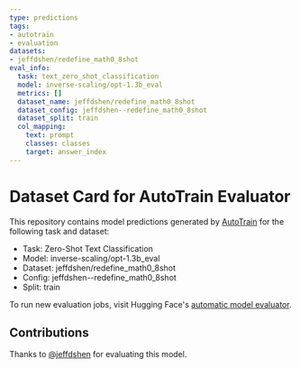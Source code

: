 ```yaml
---
type: predictions
tags:
- autotrain
- evaluation
datasets:
- jeffdshen/redefine_math0_8shot
eval_info:
  task: text_zero_shot_classification
  model: inverse-scaling/opt-1.3b_eval
  metrics: []
  dataset_name: jeffdshen/redefine_math0_8shot
  dataset_config: jeffdshen--redefine_math0_8shot
  dataset_split: train
  col_mapping:
    text: prompt
    classes: classes
    target: answer_index
---
```

# Dataset Card for AutoTrain Evaluator

This repository contains model predictions generated by [AutoTrain](https://huggingface.co/autotrain) for the following task and dataset:

* Task: Zero-Shot Text Classification
* Model: inverse-scaling/opt-1.3b_eval
* Dataset: jeffdshen/redefine_math0_8shot
* Config: jeffdshen--redefine_math0_8shot
* Split: train

To run new evaluation jobs, visit Hugging Face's [automatic model evaluator](https://huggingface.co/spaces/autoevaluate/model-evaluator).

## Contributions

Thanks to [@jeffdshen](https://huggingface.co/jeffdshen) for evaluating this model.